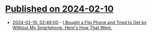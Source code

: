 # [Published on 2024-02-10](index.md)

* [2024-02-10, 02:49:00](https://soylentnews.org/article.pl?sid=24/02/09/0217231&from=rss) - [I Bought a Flip Phone and Tried to Get by Without My Smartphone. Here's How That Went.](https://soylentnews.org/article.pl?sid=24/02/09/0217231&from=rss)
